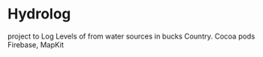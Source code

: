 # Hydrolog
project to Log Levels of from water sources in bucks Country. Cocoa pods Firebase, MapKit
